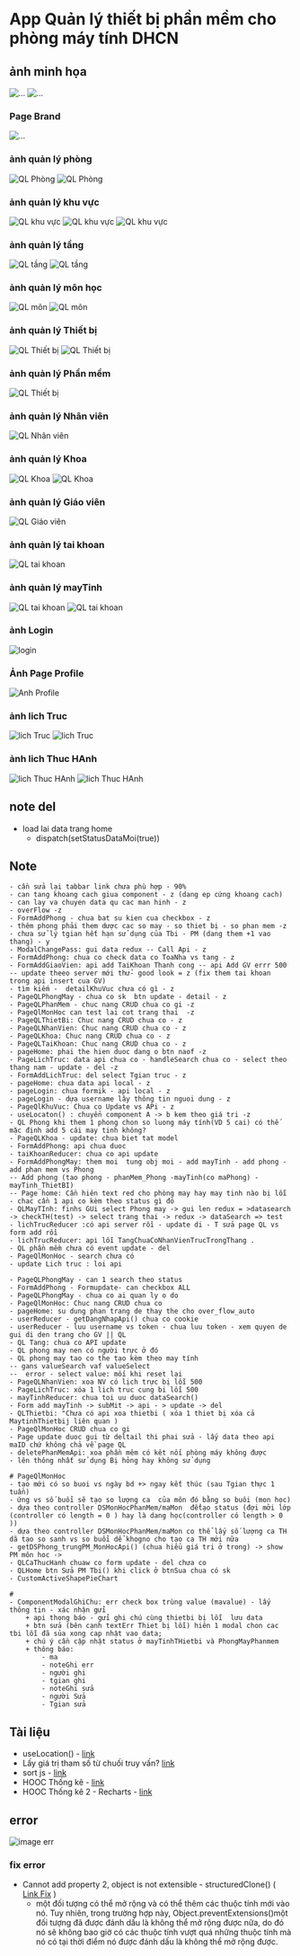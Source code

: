 # App Quản lý thiết bị phần mềm cho phòng máy tính DHCN

## ảnh minh họa
![...](./AnhMinhHoa/img_minhHoa.png)
![...](./AnhMinhHoa/img_code.png)

### Page Brand
![...](./AnhMinhHoa/img_PageBrand.png)
### ảnh quản lý phòng
![QL Phòng](./AnhMinhHoa/img_QLPhong.png)
![QL Phòng](./AnhMinhHoa/img_QLPhong_Form.png)

### ảnh quản lý khu vực
![QL khu vực](./AnhMinhHoa/img_QLKhuVuc.png)
![QL khu vực](./AnhMinhHoa/img_Detail_KhuVuc.png)
![QL khu vực](./AnhMinhHoa/img_QLKhuVuc_Form.png)


### ảnh quản lý tầng
![QL tầng](./AnhMinhHoa/img_QLTang.png)
![QL tầng](./AnhMinhHoa/img_QLTang_form.png)

### ảnh quản lý môn học
![QL môn](./AnhMinhHoa/img_QLMon.png)
![QL môn](./AnhMinhHoa/img_QLMon_form.png)

### ảnh quản lý Thiết bị
![QL Thiết bị](./AnhMinhHoa/img_QLThietbi.png)
![QL Thiết bị](./AnhMinhHoa/img_QLThietbi_form.png)

### ảnh quản lý Phần mềm
![QL Thiết bị](./AnhMinhHoa/img_QLPhanMem.png)

### ảnh quản lý Nhân viên
![QL Nhân viên](./AnhMinhHoa/img_QLNhanVien.png)

### ảnh quản lý Khoa
![QL Khoa](./AnhMinhHoa/img_QLKhoa.png)
![QL Khoa](./AnhMinhHoa/img_QLKhoa_form.png)

### ảnh quản lý Giáo viên
![QL Giáo viên](./AnhMinhHoa/img_QLGiaoVien.png)

### ảnh quản lý tai khoan
![QL tai khoan](./AnhMinhHoa/img_QLTaiKhoan.png)

### ảnh quản lý mayTinh
![QL tai khoan](./AnhMinhHoa/img_QLMayTinh.png)
![QL tai khoan](./AnhMinhHoa/img_QLMayTinh_form.png)

### ảnh Login
![login](./AnhMinhHoa/img_login.png)

### Ảnh Page Profile 
![Anh Profile](./AnhMinhHoa/img_PageProfile.png)

### ảnh lich Truc
![ lich Truc](./AnhMinhHoa/img_pcLichTruc.png)
![ lich Truc](./AnhMinhHoa/img_pcLichTruc_form.png)

### ảnh lich Thuc HAnh
![lich Thuc HAnh](./AnhMinhHoa/img_pcLichThucHanh.png)
![lich Thuc HAnh](./AnhMinhHoa/img_pcLichThucHanh_form.png)

## note del
* load lai data trang home
    - dispatch(setStatusDataMoi(true))


## Note
    - cần sửa lại tabbar link chưa phù hợp - 90%
    - can tang khoang cach giua component - z (dang ep cứng khoang cach)
    - can lay va chuyen data qu cac man hinh - z
    - overFlow -z 
    - FormAddPhong - chua bat su kien cua checkbox - z
    - thêm phong phải them dược cac so may - so thiet bị - so phan mem -z
    - chưa sử lý tgian hết hạn sử dụng của Tbi - PM (dang them +1 vao thang) - y
    - ModalChangePass: gui data redux -- Call Api - z
    - FormAddPhong: chua co check data co ToaNha vs tang - z
    - FormAddGiaoVien: api add TaiKhoan Thanh cong -- api Add GV errr 500 -- update theeo server mới thử- good look = z (fix them tai khoan trong api insert cua GV)
    - tìm kiếm -  detailKhuVuc chưa có gì - z
    - PageQLPhongMay - chua co sk  btn update - detail - z
    - PageQLPhanMem - chuc nang CRUD chua co gi -z
    - PageQlMonHoc can test lai cot trang thai  -z 
    - PageQLThietBi: Chuc nang CRUD chua co - z
    - PageQLNhanVien: Chuc nang CRUD chua co - z
    - PageQLKhoa: Chuc nang CRUD chua co - z
    - PageQLTaiKhoan: Chuc nang CRUD chua co - z
    - pageHome: phai the hien duoc dang o btn naof -z
    - PageLichTruc: data api chua co - handleSearch chua co - select theo thang nam - update - del -z
    - FormAddLichTruc: del select Tgian truc - z
    - pageHome: chua data api local - z
    - pageLogin: chua formik - api local - z
    - pageLogin - dựa username lây thông tin nguoi dung - z
    - PageQlKhuVuc: Chua co Update vs APi - z
    - useLocaton() : chuyển component A -> b kem theo giá tri -z
    - QL Phong khi them 1 phong chon so luong máy tính(VD 5 cai) có thế mặc định add 5 cái may tinh không? 
    - PageQLKhoa - update: chua biet tat model
    - FormAddPhong: api chua duoc
    - taiKhoanReducer: chua co api update
    - FormAddPhongMay: them moi  tung obj moi - add mayTinh - add phong - add phan mem vs Phong
    -- Add phong (tao phong - phanMem_Phong -mayTinh(co maPhong) - mayTinh_ThietBI)
    -- Page home: Cần hiên text red cho phòng may hay may tinh nào bị lỗi - chac cần 1 api co kèm theo status gì đó
    - QLMayTInh: finhs GUi select Phong may -> gui len redux = >datasearch -> checkTH(test) -> select trang thai -> redux -> dataSearch => test  
    - lichTrucReducer :có api server rồi - update di - T sửa page QL vs form add rồi 
    - lichTrucReducer: api lỗi TangChuaCoNhanVienTrucTrongThang .
    - QL phần mềm chưa có event update - del
    - PageQlMonHoc - search chưa có 
    - update Lich truc : loi api

    - PageQLPhongMay - can 1 search theo status
    - FormAddPhong - Formupdate- can checkbox ALL
    - PageQLPhongMay - chua co ai quan ly o do
    - PageQlMonHoc: Chuc nang CRUD chua co
    - pageHome: su dung phan trang de thay the cho over_flow_auto
    - userReducer - getDangNhapApi() chua co cookie
    - userReducer - luu username vs token - chua luu token - xem quyen de gui di den trang cho GV || QL
    - QL Tang: chua co API update
    - QL phong may nen có người trực ở đó 
    - QL phong may tao co the tạo kèm theo may tính
    -- gans valueSearch vaf valueSelect
    --  error - select value: mối khi reset lại
    - PageQLNhanVien: xoa NV có lịch trực bị lỗi 500
    - PageLichTruc: xóa 1 lich truc cung bi lỗi 500
    - mayTinhReducer: chua toi uu duoc dataSearch()
    - Form add mayTinh -> subMit -> api - > update -> del
    - QLThietbi: "Chưa có api xoa thietbi ( xóa 1 thiet bị xóa cả MaytinhThietbij liên quan )
    - PageQlMonHoc CRUD chua co gi
    - Page update duoc gui từ deltail thi phai sửa - lấy data theo api maID chứ không chả về page QL
    - deletePhanMemApi: xoa phần mêm có kêt nối phòng máy không được
    - lên thông nhất sử dụng Bị hỏng hay không sử dụng

    # PageQlMonHoc
    - tạo mới có so buoi vs ngày bd +> ngay kết thúc (sau Tgian thực 1 tuần)
    - ứng vs số buổi sẽ tạo so lượng ca  của môn đó bằng so buôi (mon học)
    - dựa theo controller DSMonHocPhanMem/maMon  đểtạo status (đợi mởi lớp (controller có length = 0 ) hay là dang học(controller có length > 0 ))
    - dựa theo controller DSMonHocPhanMem/maMon co thể lấy số lượng ca TH dã tạo so sanh vs so buổi dể khogno cho tạo ca TH mới nữa
    - getDSPhong_trungPM_MonHocApi() (chua hiểu giá tri ở trong) -> show PM môn hoc -> 
    - QLCaThucHanh chuaw co form update - del chưa co
    - QLHome btn Sửa PM Tbi() khi click ở btnSua chua có sk
    - CustomActiveShapePieChart
    
    #
    - ComponentModalGhiChu: err check box trùng value (mavalue) - lấy thông tin - xác nhận gửi
        + api thong báo - gửi ghi chú cùng thietbi bị lỗi  lưu data
        + btn sửa (bên cạnh textErr Thiet bị lỗi) hiên 1 modal chon cac tbi lỗi đã sủa xong cap nhật vao data;
        + chú ý cần cập nhật status ở mayTinhTHietbi và PhongMayPhanmem
        + thông báo: 
            - ma
            - noteGhi err
            - người ghi
            - tgian ghi
            - noteGhi sửa 
            - người Sửa
            - Tgian sửa



## Tài liệu

* useLocation() - [link](https://medium.com/@stheodorejohn/exploring-react-router-dom-understanding-the-uselocation-hook-f67742e71c0c)
* Lấy giá trị tham số từ chuối truy vấn? [link](https://www.javascripttutorial.net/es-next/javascript-object-fromentries/)
* sort js - [link](https://stackoverflow.com/questions/1129216/sort-array-of-objects-by-string-property-value)
* HOOC Thống kê - [link](https://viblo.asia/p/ve-bieu-do-trong-reactjs-that-de-dang-voi-recharts-gDVK2j4vKLj)
* HOOC Thống kê 2 - Recharts - [link](https://recharts.org/en-US/examples/CustomActiveShapePieChart)

    
## error
![image err](./AnhMinhHoa/img_error.png)

### fix error
* Cannot add property 2, object is not extensible - structuredClone() ( [Link Fix](https://stackoverflow.com/questions/59648434/material-table-typeerror-cannot-add-property-tabledata-object-is-not-extensibl) )
    - một đối tượng có thể mở rộng và có thể thêm các thuộc tính mới vào nó. Tuy nhiên, trong trường hợp này, Object.preventExtensions()một đối tượng đã được đánh dấu là không thể mở rộng được nữa, do đó nó sẽ không bao giờ có các thuộc tính vượt quá những thuộc tính mà nó có tại thời điểm nó được đánh dấu là không thể mở rộng được.
